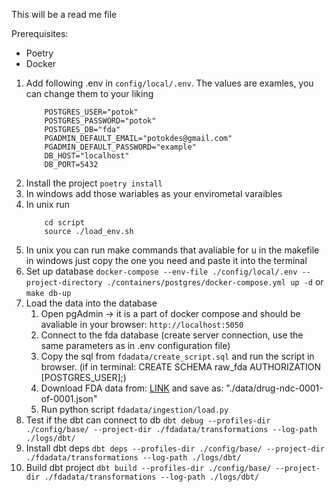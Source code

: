 This will be a read me file

Prerequisites:
- Poetry
- Docker 

1. Add following .env in `config/local/.env`. The values are examles, you can change them to your liking
    ```
        POSTGRES_USER="potok"
        POSTGRES_PASSWORD="potok"
        POSTGRES_DB="fda"
        PGADMIN_DEFAULT_EMAIL="potokdes@gmail.com"
        PGADMIN_DEFAULT_PASSWORD="example"
        DB_HOST="localhost"
        DB_PORT=5432
    ```
2. Install the project `poetry install`
3. In windows add those wariables as your envirometal varaibles
4. In unix run 
    ```
        cd script
        source ./load_env.sh
    ```
5. In unix you can run make commands that avaliable for u in the makefile in windows just copy the one you need and paste it into the terminal
6. Set up database
   `docker-compose --env-file ./config/local/.env --project-directory ./containers/postgres/docker-compose.yml up -d` or `make db-up`
7. Load the data into the database
   1. Open pgAdmin -> it is a part of docker compose and should be avaliable in your browser: `http://localhost:5050`
   2. Connect to the fda database (create server connection, use the same parameters as in .env configuration file)
   3. Copy the sql from `fdadata/create_script.sql` and run the script in browser. (if in terminal: CREATE SCHEMA raw_fda AUTHORIZATION [POSTGRES_USER];)
   4. Download FDA data from: [LINK](https://api.fda.gov/download.json) and save as: "./data/drug-ndc-0001-of-0001.json"
   5. Run python script `fdadata/ingestion/load.py`
8. Test if the dbt can connect to db
   `dbt debug --profiles-dir ./config/base/ --project-dir ./fdadata/transformations --log-path ./logs/dbt/`
9. Install dbt deps
    `dbt deps --profiles-dir ./config/base/ --project-dir ./fdadata/transformations --log-path ./logs/dbt/`
10. Build dbt project
    ``dbt build --profiles-dir ./config/base/ --project-dir ./fdadata/transformations --log-path ./logs/dbt/``